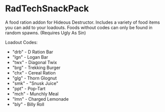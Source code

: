 # RadTechSnackPack
A food ration addon for Hideous Destructor.
Includes a variety of food items you can add to your loadouts. 
Foods without codes can only be found in random spawns.
(Requires Ugly As Sin)

Loadout Codes:
- "drb" - D Ration Bar
- "lgn" - Logan Bar
- "twx" - Diagonal Twix
- "brg" - Trekking Burger
- "chx" - Cereal Ration
- "glg" - Thorn Glognut
- "smk" - "Snusk Juice"
- "ppt" - Pop-Tart
- "mch" - Munchly Meal
- "lmn" - Charged Lemonade
- "bly" - Billy Roll
